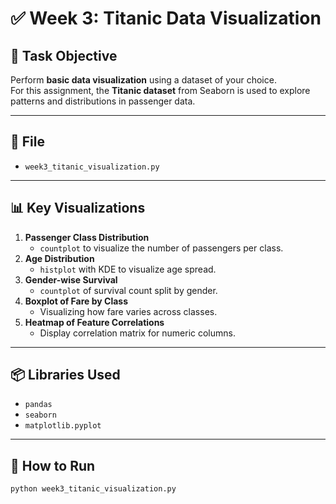 # ✅ Week 3: Titanic Data Visualization

## 🎯 Task Objective

Perform **basic data visualization** using a dataset of your choice.  
For this assignment, the **Titanic dataset** from Seaborn is used to explore patterns and distributions in passenger data.

---

## 📁 File

- `week3_titanic_visualization.py`

---

## 📊 Key Visualizations

1. **Passenger Class Distribution**
   - `countplot` to visualize the number of passengers per class.
2. **Age Distribution**
   - `histplot` with KDE to visualize age spread.
3. **Gender-wise Survival**
   - `countplot` of survival count split by gender.
4. **Boxplot of Fare by Class**
   - Visualizing how fare varies across classes.
5. **Heatmap of Feature Correlations**
   - Display correlation matrix for numeric columns.

---

## 📦 Libraries Used

- `pandas`
- `seaborn`
- `matplotlib.pyplot`

---

## 🚀 How to Run

```bash
python week3_titanic_visualization.py
```